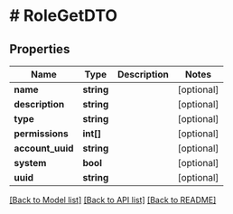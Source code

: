 # # RoleGetDTO

## Properties

Name | Type | Description | Notes
------------ | ------------- | ------------- | -------------
**name** | **string** |  | [optional]
**description** | **string** |  | [optional]
**type** | **string** |  | [optional]
**permissions** | **int[]** |  | [optional]
**account_uuid** | **string** |  | [optional]
**system** | **bool** |  | [optional]
**uuid** | **string** |  | [optional]

[[Back to Model list]](../../README.md#models) [[Back to API list]](../../README.md#endpoints) [[Back to README]](../../README.md)
